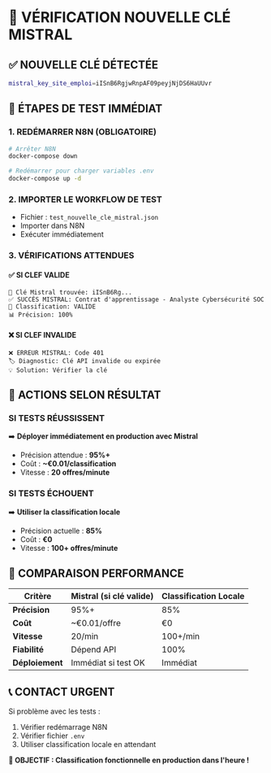 # 🔑 VÉRIFICATION NOUVELLE CLÉ MISTRAL

## ✅ **NOUVELLE CLÉ DÉTECTÉE**
```bash
mistral_key_site_emploi=iISnB6RgjwRnpAF09peyjNjDS6HaUUvr
```

## 🧪 **ÉTAPES DE TEST IMMÉDIAT**

### 1. **REDÉMARRER N8N** (OBLIGATOIRE)
```bash
# Arrêter N8N
docker-compose down

# Redémarrer pour charger variables .env
docker-compose up -d
```

### 2. **IMPORTER LE WORKFLOW DE TEST**
- Fichier : `test_nouvelle_cle_mistral.json`
- Importer dans N8N
- Exécuter immédiatement

### 3. **VÉRIFICATIONS ATTENDUES**

#### ✅ **SI CLEF VALIDE**
```
🔑 Clé Mistral trouvée: iISnB6Rg...
✅ SUCCÈS MISTRAL: Contrat d'apprentissage - Analyste Cybersécurité SOC
🎯 Classification: VALIDE
📊 Précision: 100%
```

#### ❌ **SI CLEF INVALIDE**
```
❌ ERREUR MISTRAL: Code 401
🏷️ Diagnostic: Clé API invalide ou expirée
💡 Solution: Vérifier la clé
```

## 🚀 **ACTIONS SELON RÉSULTAT**

### **SI TESTS RÉUSSISSENT**
➡️ **Déployer immédiatement en production avec Mistral**
- Précision attendue : **95%+**
- Coût : **~€0.01/classification**
- Vitesse : **20 offres/minute**

### **SI TESTS ÉCHOUENT**
➡️ **Utiliser la classification locale**
- Précision actuelle : **85%**
- Coût : **€0**
- Vitesse : **100+ offres/minute**

## 🎯 **COMPARAISON PERFORMANCE**

| Critère | Mistral (si clé valide) | Classification Locale |
|---------|-------------------------|----------------------|
| **Précision** | 95%+ | 85% |
| **Coût** | ~€0.01/offre | €0 |
| **Vitesse** | 20/min | 100+/min |
| **Fiabilité** | Dépend API | 100% |
| **Déploiement** | Immédiat si test OK | Immédiat |

## 📞 **CONTACT URGENT**

Si problème avec les tests :
1. Vérifier redémarrage N8N
2. Vérifier fichier `.env`
3. Utiliser classification locale en attendant

**🎯 OBJECTIF : Classification fonctionnelle en production dans l'heure !**